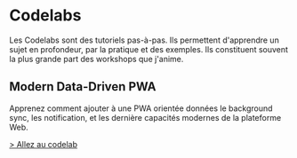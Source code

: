 # Codelabs

Les Codelabs sont des tutoriels pas-à-pas. Ils permettent d'apprendre un sujet en profondeur, par la pratique et des exemples.
Ils constituent souvent la plus grande part des workshops que j'anime.

## Modern Data-Driven PWA

Apprenez comment ajouter à une PWA orientée données le background sync, les notification, et les dernière capacités modernes de la plateforme Web.

<a href="/codelabs/doc/modern-data-driven_fr/index.html?index=/codelabs/" target="_blank">
  > Allez au codelab
</a>
